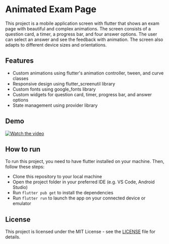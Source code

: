 # Animated Exam Page

This project is a mobile application screen with flutter that shows an exam page with beautiful and complex animations. The screen consists of a question card, a timer, a progress bar, and four answer options. The user can select an answer and see the feedback with animation. The screen also adapts to different device sizes and orientations.

## Features

- Custom animations using flutter's animation controller, tween, and curve classes
- Responsive design using flutter_screenutil library
- Custom fonts using google_fonts library
- Custom widgets for question card, timer, progress bar, and answer options
- State management using provider library

## Demo

[![Watch the video](https://i.imgur.com/vKb2F1B.png)](XRecorder_Edited_30052023_120956.mp4)


## How to run

To run this project, you need to have flutter installed on your machine. Then, follow these steps:

- Clone this repository to your local machine
- Open the project folder in your preferred IDE (e.g. VS Code, Android Studio)
- Run `flutter pub get` to install the dependencies
- Run `flutter run` to launch the app on your connected device or emulator

## License

This project is licensed under the MIT License - see the [LICENSE](LICENSE) file for details.
